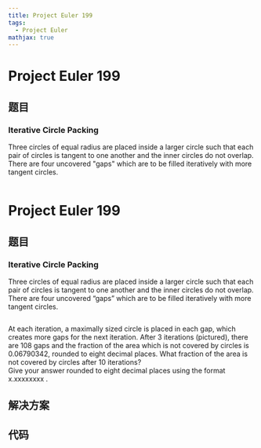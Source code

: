 ```yaml
---
title: Project Euler 199
tags:
  - Project Euler
mathjax: true
---
```

<escape><!-- more --></escape>
    
# Project Euler 199
## 题目
### Iterative Circle Packing

Three circles of equal radius are placed inside a larger circle such that each pair of circles is tangent to one another and the inner circles do not overlap. There are four uncovered "gaps" which are to be filled iteratively with more tangent circles.
<div class="center">
<img src="project/images/p199_circles_in_circles.gif" class="dark_img" alt="" />

# Project Euler 199
## 题目
### Iterative Circle Packing
Three circles of equal radius are placed inside a larger circle such that each pair of circles is tangent to one another and the inner circles do not overlap. There are four uncovered “gaps” which are to be filled iteratively with more tangent circles.
<center><img src="https://projecteuler.net/project/images/p199_circles_in_circles.gif" alt=""></center>

At each iteration, a maximally sized circle is placed in each gap, which creates more gaps for the next iteration. After 3 iterations (pictured), there are 108 gaps and the fraction of the area which is not covered by circles is 0.06790342, rounded to eight decimal places.
What fraction of the area is not covered by circles after 10 iterations?<br>Give your answer rounded to eight decimal places using the format x.xxxxxxxx .


## 解决方案


## 代码


